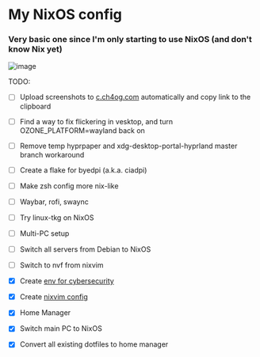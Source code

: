 # My NixOS config

### Very basic one since I'm only starting to use NixOS (and don't know Nix yet)

![image](https://github.com/user-attachments/assets/77b8d1d4-e68a-4c24-bdea-4798a17dfc4b)

TODO:

- [ ] Upload screenshots to [c.ch4og.com](https://c.ch4og.com) automatically and copy link to the clipboard
- [ ] Find a way to fix flickering in vesktop, and turn OZONE_PLATFORM=wayland back on
- [ ] Remove temp hyprpaper and xdg-desktop-portal-hyprland master branch workaround
- [ ] Create a flake for byedpi (a.k.a. ciadpi)
- [ ] Make zsh config more nix-like
- [ ] Waybar, rofi, swaync
- [ ] Try linux-tkg on NixOS
- [ ] Multi-PC setup
- [ ] Switch all servers from Debian to NixOS
- [ ] Switch to nvf from nixvim

- [x] Create [env for cybersecurity](https://github.com/ch4og/nixcybersec)
- [x] Create [nixvim config](https://github.com/ch4og/nixvim)
- [x] Home Manager
- [x] Switch main PC to NixOS
- [x] Convert all existing dotfiles to home manager
